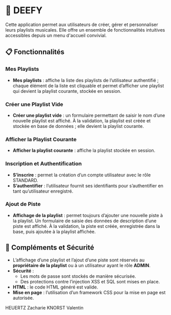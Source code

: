 # 🎵 DEEFY

Cette application permet aux utilisateurs de créer, gérer et personnaliser leurs playlists musicales. Elle offre un ensemble de fonctionnalités intuitives accessibles depuis un menu d'accueil convivial.

## 📋 Fonctionnalités

### Mes Playlists
- **Mes playlists** : affiche la liste des playlists de l’utilisateur authentifié ; chaque élément de la liste est cliquable et permet d’afficher une playlist qui devient la playlist courante, stockée en session.

### Créer une Playlist Vide
- **Créer une playlist vide** : un formulaire permettant de saisir le nom d’une nouvelle playlist est affiché. À la validation, la playlist est créée et stockée en base de données ; elle devient la playlist courante.

### Afficher la Playlist Courante
- **Afficher la playlist courante** : affiche la playlist stockée en session.

### Inscription et Authentification
- **S’inscrire** : permet la création d’un compte utilisateur avec le rôle STANDARD.
- **S’authentifier** : l’utilisateur fournit ses identifiants pour s’authentifier en tant qu’utilisateur enregistré.

### Ajout de Piste
- **Affichage de la playlist** : permet toujours d’ajouter une nouvelle piste à la playlist. Un formulaire de saisie des données de description d’une piste est affiché. À la validation, la piste est créée, enregistrée dans la base, puis ajoutée à la playlist affichée.

## 🔐 Compléments et Sécurité
- L’affichage d’une playlist et l’ajout d’une piste sont réservés au **propriétaire de la playlist** ou à un utilisateur ayant le rôle **ADMIN**.
- **Sécurité** : 
  - Les mots de passe sont stockés de manière sécurisée.
  - Des protections contre l’injection XSS et SQL sont mises en place.
- **HTML** : le code HTML généré est valide.
- **Mise en page** : l’utilisation d’un framework CSS pour la mise en page est autorisée.

HEUERTZ Zacharie
KNORST Valentin
